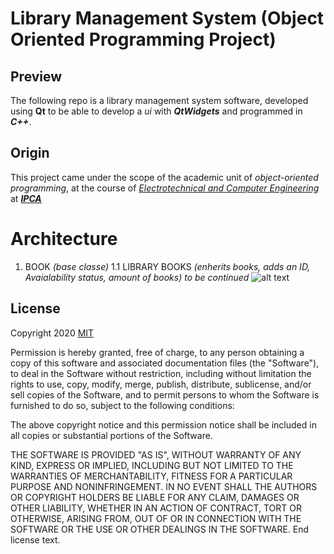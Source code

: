 # Library Management System (Object Oriented Programming Project)

## Preview
The following repo is a library management system software, developed using **Qt** to be able to develop a *ui* with __*QtWidgets*__ and programmed in __*C++*__.

## Origin
This project came under the scope of the academic unit of *object-oriented programming*, at the course of [*Electrotechnical and Computer Engineering*](https://est.ipca.pt/en/curso/electrotechnical-and-computer/) at [__*IPCA*__ ](https://ipca.pt/en/) 

# Architecture
  1. BOOK *(base classe)*
    1.1 LIBRARY BOOKS *(enherits books, adds an ID, Avaialability status, amount of books)*
  *to be continued*
 ![alt text](https://github.com/RetroRick/lms_oop_qt/blob/main/ui.png)

  
## License
Copyright 2020 [MIT](https://choosealicense.com/licenses/mit/)

Permission is hereby granted, free of charge, to any person obtaining a copy of this software and associated documentation files (the "Software"), to deal in the Software without restriction, including without limitation the rights to use, copy, modify, merge, publish, distribute, sublicense, and/or sell copies of the Software, and to permit persons to whom the Software is furnished to do so, subject to the following conditions:

The above copyright notice and this permission notice shall be included in all copies or substantial portions of the Software.

THE SOFTWARE IS PROVIDED "AS IS", WITHOUT WARRANTY OF ANY KIND, EXPRESS OR IMPLIED, INCLUDING BUT NOT LIMITED TO THE WARRANTIES OF MERCHANTABILITY, FITNESS FOR A PARTICULAR PURPOSE AND NONINFRINGEMENT. IN NO EVENT SHALL THE AUTHORS OR COPYRIGHT HOLDERS BE LIABLE FOR ANY CLAIM, DAMAGES OR OTHER LIABILITY, WHETHER IN AN ACTION OF CONTRACT, TORT OR OTHERWISE, ARISING FROM, OUT OF OR IN CONNECTION WITH THE SOFTWARE OR THE USE OR OTHER DEALINGS IN THE SOFTWARE.
End license text.

